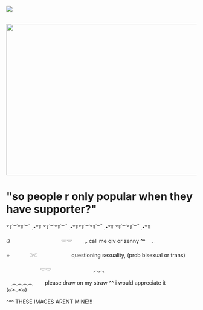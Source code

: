 ![](https://komarev.com/ghpvc/?username=litteryzu&color=825244&style=plastic&label=◡+VIEWS) 



&nbsp; &nbsp; &nbsp; &nbsp; &nbsp; &nbsp; &nbsp; &nbsp;<img src="https://github.com/user-attachments/assets/a47ad40f-138f-466e-912b-3423299d8da4"
class="fr-fic fr-dib" width="600" height="400.712"></p>


 
# "so people r only popular when they have supporter?"

꒷꒦︶꒷꒦︶ ๋ ࣭ ⭑꒷꒦ ꒷꒦︶꒷꒦︶ ๋ ࣭ ⭑꒷꒦꒷꒦︶꒷꒦︶ ๋ ࣭ ⭑꒷꒦ ꒷꒦︶꒷꒦︶ ๋ ࣭ ⭑꒷꒦

ଓ 　 　　 　 　　 　　 𓎟𓎟         　　,. call me qiv or zenny ^^　  .  

⟡ 　 　　 𓏵　　　 　　 　questioning sexuality, (prob bisexual or trans)  　

　     　     　     　     　 𓎟𓎟     　  　        　     　  　     　  ︵︵

　︵︵︵︵　　 please draw on my straw ^^ i would appreciate it　　  (๑>◡<๑)


^^^ THESE IMAGES ARENT MINE!!!

